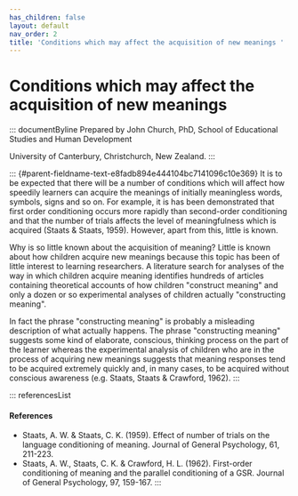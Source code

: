 ```yaml
---
has_children: false
layout: default
nav_order: 2
title: 'Conditions which may affect the acquisition of new meanings '
---
```

# Conditions which may affect the acquisition of new meanings 


::: documentByline
Prepared by John Church, PhD, School of Educational Studies and Human
Development

University of Canterbury, Christchurch, New Zealand.
:::

::: {#parent-fieldname-text-e8fadb894e444104bc7141096c10e369}
It is to be expected that there will be a number of conditions which
will affect how speedily learners can acquire the meanings of initially
meaningless words, symbols, signs and so on. For example, it is has been
demonstrated that first order conditioning occurs more rapidly than
second-order conditioning and that the number of trials affects the
level of meaningfulness which is acquired (Staats & Staats, 1959).
However, apart from this, little is known.

Why is so little known about the acquisition of meaning? Little is known
about how children acquire new meanings because this topic has been of
little interest to learning researchers. A literature search for
analyses of the way in which children acquire meaning identifies
hundreds of articles containing theoretical accounts of how children
"construct meaning" and only a dozen or so experimental analyses of
children actually "constructing meaning".

In fact the phrase "constructing meaning" is probably a misleading
description of what actually happens. The phrase "constructing meaning"
suggests some kind of elaborate, conscious, thinking process on the part
of the learner whereas the experimental analysis of children who are in
the process of acquiring new meanings suggests that meaning responses
tend to be acquired extremely quickly and, in many cases, to be acquired
without conscious awareness (e.g. Staats, Staats & Crawford, 1962).
:::

::: referencesList
#### References

-   Staats, A. W. & Staats, C. K. (1959). Effect of number of trials on
    the language conditioning of meaning. Journal of General Psychology,
    61, 211-223.
-   Staats, A. W., Staats, C. K. & Crawford, H. L. (1962). First-order
    conditioning of meaning and the parallel conditioning of a GSR.
    Journal of General Psychology, 97, 159-167.
:::
